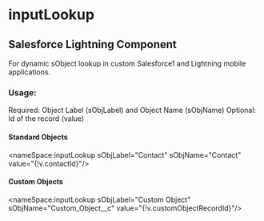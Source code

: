 # inputLookup 
## Salesforce Lightning Component

For dynamic sObject lookup in custom Salesforce1 and Lightning mobile applications. 

### Usage: 

Required: Object Label (sObjLabel) and Object Name (sObjName)
Optional: Id of the record (value)

#### Standard Objects
<nameSpace:inputLookup sObjLabel="Contact" sObjName="Contact" value="{!v.contactId}"/>

#### Custom Objects
<nameSpace:inputLookup sObjLabel="Custom Object" sObjName="Custom_Object__c" value="{!v.customObjectRecordId}"/>
